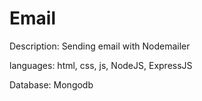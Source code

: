 # Email

Description: Sending email with Nodemailer

languages: html, css, js, NodeJS, ExpressJS

Database: Mongodb
 
 
